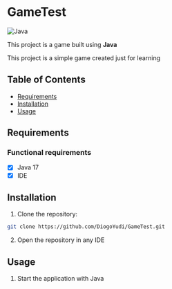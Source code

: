 # GameTest

![Java](https://img.shields.io/badge/java-%23ED8B00.svg?style=for-the-badge&logo=openjdk&logoColor=white)

This project is a game built using **Java**

This project is a simple game created just for learning

## Table of Contents

- [Requirements](#requirements)
- [Installation](#installation)
- [Usage](#usage)


## Requirements

### Functional requirements

- [x] Java 17
- [x] IDE

## Installation

1. Clone the repository:

```bash
git clone https://github.com/DiogoYudi/GameTest.git
```

2. Open the repository in any IDE

## Usage

1. Start the application with Java



